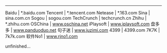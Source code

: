 ----------
Baidu | *.baidu.com
Tencent | *.tencent.com
Netease | *.163.com
Sina | sina.com.cn
Sogou | sogou.com
TechCrunch | techcrunch.cn
Zhihu | *.zhihu.com
OSChina | www.oschina.net
iPlaysoft | www.iplaysoft.com
盘多多 | www.panduoduo.net
句子迷 | www.juzimi.com
4399 | 4399.com
7K7K | 7k7k.com
软件No1 | www.rjno1.com

unfinished...
